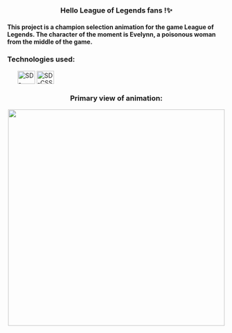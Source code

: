 
<h3 align="center"> Hello League of Legends fans !✨ </h3> 

<h4>This project is a champion selection animation for the game League of Legends. The character of the moment is Evelynn, a poisonous woman from the middle of the game.</h4>
<h3>Technologies used:</h3>
  <ul>
   <img align="center" alt="SD-HTML" height="30" width="40" src="https://cdn.jsdelivr.net/gh/devicons/devicon@latest/icons/html5/html5-original.svg">
   <img align="center" alt="SD-CSS" height="30" width="40" src="https://cdn.jsdelivr.net/gh/devicons/devicon@latest/icons/css3/css3-original.svg">
</ul>

<h3 align="center">Primary view of animation:</h3> 
<div align="center">
  <img src="https://github.com/SandynellyDiniz/animated-card/assets/160080540/68cf4d80-e700-40e7-8ae6-a2799fe1ca35" width="500">
</div>
